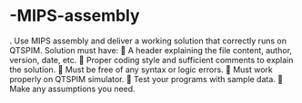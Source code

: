 # -MIPS-assembly
. Use MIPS assembly and deliver a working solution that correctly runs on QTSPIM. Solution must have:  A header explaining the file content, author, version, date, etc.  Proper coding style and sufficient comments to explain the solution.  Must be free of any syntax or logic errors.  Must work properly on QTSPIM simulator.  Test your programs with sample data.  Make any assumptions you need. 
